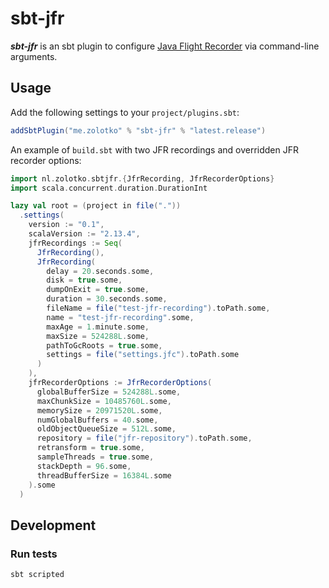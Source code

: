 # sbt-jfr

***sbt-jfr*** is an sbt plugin to configure [Java Flight Recorder](https://openjdk.java.net/jeps/328) via command-line arguments.

## Usage

Add the following settings to your `project/plugins.sbt`:

```sbt
addSbtPlugin("me.zolotko" % "sbt-jfr" % "latest.release")
```

An example of `build.sbt` with two JFR recordings and overridden JFR recorder options:

```sbt
import nl.zolotko.sbtjfr.{JfrRecording, JfrRecorderOptions}
import scala.concurrent.duration.DurationInt

lazy val root = (project in file("."))
  .settings(
    version := "0.1",
    scalaVersion := "2.13.4",
    jfrRecordings := Seq(
      JfrRecording(),
      JfrRecording(
        delay = 20.seconds.some,
        disk = true.some,
        dumpOnExit = true.some,
        duration = 30.seconds.some,
        fileName = file("test-jfr-recording").toPath.some,
        name = "test-jfr-recording".some,
        maxAge = 1.minute.some,
        maxSize = 524288L.some,
        pathToGcRoots = true.some,
        settings = file("settings.jfc").toPath.some
      )
    ),
    jfrRecorderOptions := JfrRecorderOptions(
      globalBufferSize = 524288L.some,
      maxChunkSize = 10485760L.some,
      memorySize = 20971520L.some,
      numGlobalBuffers = 40.some,
      oldObjectQueueSize = 512L.some,
      repository = file("jfr-repository").toPath.some,
      retransform = true.some,
      sampleThreads = true.some,
      stackDepth = 96.some,
      threadBufferSize = 16384L.some
    ).some
  )
```


## Development

### Run tests

```
sbt scripted
```
